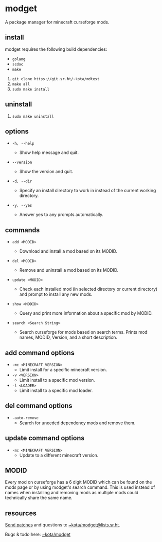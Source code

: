 # modget

A package manager for minecraft curseforge mods.

## install

modget requires the following build dependencies:

- `golang`
- `scdoc`
- `make`

1. `git clone https://git.sr.ht/~kota/mdtest`
2. `make all`
3. `sudo make install`

## uninstall

1. `sudo make uninstall`

## options

- `-h, --help`
	- Show help message and quit.

- `--version`
	- Show the version and quit.

- `-d, --dir`
	- Specify an install directory to work in instead of the current working directory.

- `-y, --yes`
	- Answer yes to any prompts automatically.

## commands

- `add <MODID>`
	- Download and install a mod based on its MODID.

- `del <MODID>`
	- Remove and uninstall a mod based on its MODID.

- `update <MODID>`
	- Check each installed mod (in selected directory or current directory) and prompt to install any new mods.

- `show <MODID>`
	- Query and print more information about a specific mod by MODID.

- `search <Search String>`
	- Search curseforge for mods based on search terms. Prints mod names, MODID, Version, and a short description.

## add command options

- `-mc <MINECRAFT VERSION>`
	- Limit install for a specific minecraft version.
- `-v <VERSION>`
	- Limit install to a specific mod version.
- `-l <LOADER>`
	- Limit install to a specific mod loader.

## del command options

- `-auto-remove`
	- Search for uneeded dependency mods and remove them.

## update command options

- `-mc <MINECRAFT VERSION>`
	- Update to a different minecraft version.

## MODID

Every mod on curseforge has a 6 digit MODID which can be found on the mods page
or by using modget's search command. This is used instead of names when
installing and removing mods as multiple mods could technically share the same
name.

## resources

[Send patches](https://git-send-email.io) and questions to
[~kota/modget@lists.sr.ht](https://lists.sr.ht/~kota/modget).

Bugs & todo here: [~kota/modget](https://todo.sr.ht/~kota/modget)
